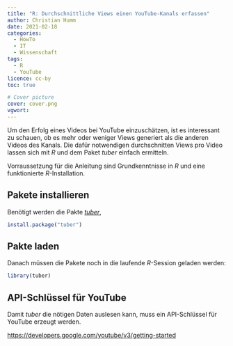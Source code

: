 ```yaml
---
title: "R: Durchschnittliche Views einen YouTube-Kanals erfassen"
author: Christian Humm
date: 2021-02-18
categories:
  - HowTo
  - IT
  - Wissenschaft
tags:
  - R
  - YouTube
licence: cc-by
toc: true

# Cover picture
cover: cover.png
vgwort: 
---
```


Um den Erfolg eines Videos bei YouTube einzuschätzen, ist es interessant zu schauen, ob es mehr oder weniger Views generiert als die anderen Videos des Kanals. Die dafür notwendigen durchschnitten Views pro Video lassen sich mit *R* und dem Paket *tuber* einfach ermitteln.

<!--more-->

Vorraussetzung für die Anleitung sind Grundkenntnisse in *R* und eine funktionierte *R*-Installation.

## Pakete installieren

Benötigt werden die Pakte [*tuber*](https://github.com/soodoku/tuber), 

```R
install.package("tuber")
```

## Pakte laden

Danach müssen die Pakete noch in die laufende *R*-Session geladen werden:

```R
library(tuber)
```

## API-Schlüssel für YouTube

Damit *tuber* die nötigen Daten auslesen kann, muss ein API-Schlüssel für YouTube erzeugt werden. 

https://developers.google.com/youtube/v3/getting-started